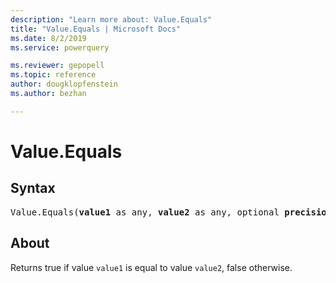 ```yaml
---
description: "Learn more about: Value.Equals"
title: "Value.Equals | Microsoft Docs"
ms.date: 8/2/2019
ms.service: powerquery

ms.reviewer: gepopell
ms.topic: reference
author: dougklopfenstein
ms.author: bezhan

---
```

# Value.Equals

## Syntax

<pre>
Value.Equals(<b>value1</b> as any, <b>value2</b> as any, optional <b>precision</b> as nullable number) as logical
</pre>
  
## About  
Returns true if value `value1` is equal to value `value2`, false otherwise.
